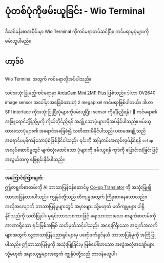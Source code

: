 <!--
CO_OP_TRANSLATOR_METADATA:
{
  "original_hash": "160be8c0f558687f6686dca64f10f739",
  "translation_date": "2025-08-28T16:08:52+00:00",
  "source_file": "4-manufacturing/lessons/2-check-fruit-from-device/wio-terminal-camera.md",
  "language_code": "my"
}
-->
# ပုံတစ်ပုံကိုဖမ်းယူခြင်း - Wio Terminal

ဒီသင်ခန်းစာအပိုင်းမှာ Wio Terminal ကိုကင်မရာတပ်ဆင်ပြီး၊ ကင်မရာမှပုံများကိုဖမ်းယူပါမည်။

## ဟာ့ဒ်ဝဲ

Wio Terminal အတွက် ကင်မရာလိုအပ်ပါသည်။

သင်အသုံးပြုမည့်ကင်မရာမှာ [ArduCam Mini 2MP Plus](https://www.arducam.com/product/arducam-2mp-spi-camera-b0067-arduino/) ဖြစ်သည်။ ဒါဟာ OV2640 image sensor အပေါ်မှာအခြေခံထားတဲ့ 2 megapixel ကင်မရာဖြစ်ပါတယ်။ ဒါဟာ SPI interface ကိုအသုံးပြုပြီးပုံများကိုဖမ်းယူပြီး၊ sensor ကိုချိန်ညှိရန် I
💁 ကင်မရာ၏ အဖြူရောင်ချိန်ညှိမှုကို ကိုယ်တိုင်ညှိရန် အချို့သောပုံများလိုအပ်နိုင်ပါသည်။ ဖမ်းယူထားသောပုံများ၏ အရောင်အခြေခံ၍ သတိထားမိနိုင်ပါသည်၊ ပထမအချို့သည် အရောင်မမှန်ကန်သောပုံစံဖြစ်နိုင်ပါသည်။ ၎င်းကို အမြဲတမ်းအလုပ်လုပ်နိုင်ရန် `setup` အလုပ်ဆောင်မှုတွင် မျက်လုံးမထင်သော ပုံများကို ဖမ်းယူရန် ကုဒ်ကို ပြောင်းလဲခြင်းဖြင့် အလွယ်တကူ ဖြေရှင်းနိုင်ပါသည်။


---

**အကြောင်းကြားချက်**:  
ဤစာရွက်စာတမ်းကို AI ဘာသာပြန်ဝန်ဆောင်မှု [Co-op Translator](https://github.com/Azure/co-op-translator) ကို အသုံးပြု၍ ဘာသာပြန်ထားပါသည်။ ကျွန်ုပ်တို့သည် တိကျမှုအတွက် ကြိုးစားနေသော်လည်း၊ အလိုအလျောက် ဘာသာပြန်မှုများတွင် အမှားများ သို့မဟုတ် မတိကျမှုများ ပါရှိနိုင်သည်ကို သတိပြုပါ။ မူရင်းဘာသာစကားဖြင့် ရေးသားထားသော စာရွက်စာတမ်းကို အာဏာရှိသော ရင်းမြစ်အဖြစ် သတ်မှတ်သင့်ပါသည်။ အရေးကြီးသော အချက်အလက်များအတွက် လူ့ဘာသာပြန်ပညာရှင်များမှ ပရော်ဖက်ရှင်နယ် ဘာသာပြန်မှုကို အကြံပြုပါသည်။ ဤဘာသာပြန်မှုကို အသုံးပြုခြင်းမှ ဖြစ်ပေါ်လာသော အလွဲအလွဲအချော်များ သို့မဟုတ် အနားယူမှုများအတွက် ကျွန်ုပ်တို့သည် တာဝန်မယူပါ။